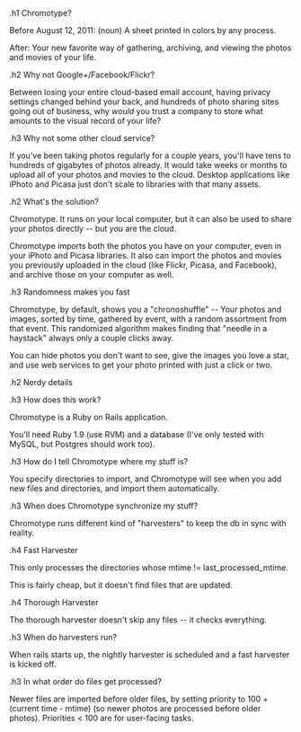 .h1 Chromotype?

Before August 12, 2011: (noun) A sheet printed in colors by any process.

After: Your new favorite way of gathering, archiving, and viewing the photos and movies of your life.

.h2 Why not Google+/Facebook/Flickr?

Between losing your entire cloud-based email account, having privacy
settings changed behind your back, and hundreds of photo sharing sites
going out of business, why *would* you trust a company to store what
amounts to the visual record of your life?

.h3 Why not some other cloud service?

If you've been taking photos regularly for a couple years, you'll have
tens to hundreds of gigabytes of photos already. It would take weeks
or months to upload all of your photos and movies to the
cloud. Desktop applications like iPhoto and Picasa just don't scale to
libraries with that many assets.

.h2 What's the solution?

Chromotype. It runs on your local computer, but it can also be used to
share your photos directly -- but *you* are the cloud.

Chromotype imports both the photos you have on your computer, even in
your iPhoto and Picasa libraries. It also can import the photos and
movies you previously uploaded in the cloud (like Flickr, Picasa, and
Facebook), and archive those on your computer as well.

.h3 Randomness makes you fast
 
Chromotype, by default, shows you a "chronoshuffle" -- Your photos and
images, sorted by time, gathered by event, with a random assortment
from that event. This randomized algorithm makes finding that "needle
in a haystack" always only a couple clicks away.

You can hide photos you don't want to see, give the images you love a
star, and use web services to get your photo printed with just a click
or two.

.h2 Nerdy details

.h3 How does this work?

Chromotype is a Ruby on Rails application.

You'll need Ruby 1.9 (use RVM) and a database (I've only tested with
MySQL, but Postgres should work too).

.h3 How do I tell Chromotype where my stuff is?

You specify directories to import, and Chromotype will see when
you add new files and directories, and import them automatically.

.h3 When does Chromotype synchronize my stuff?

Chromotype runs different kind of "harvesters" to keep the db in
sync with reality.

.h4 Fast Harvester

This only processes the directories whose mtime != last_processed_mtime.

This is fairly cheap, but it doesn't find files that are updated.

.h4 Thorough Harvester

The thorough harvester doesn't skip any files -- it checks everything.

.h3 When do harvesters run?

When rails starts up, the nightly harvester is scheduled and a fast
harvester is kicked off.

.h3 In what order do files get processed?

Newer files are imported before older files, by setting priority to
100 + (current time - mtime) (so newer photos are processed before
older photos). Priorities < 100 are for user-facing tasks.